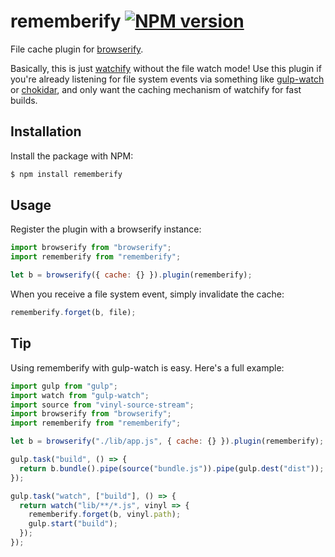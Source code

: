 # rememberify [![NPM version](http://img.shields.io/npm/v/rememberify.svg?style=flat-square)](https://www.npmjs.org/package/rememberify)

File cache plugin for [browserify](http://browserify.org/).

Basically, this is just [watchify](https://github.com/substack/watchify) without the file watch mode! Use this plugin if you're already listening for file system events via something like [gulp-watch](https://github.com/floatdrop/gulp-watch) or [chokidar](https://github.com/paulmillr/chokidar), and only want the caching mechanism of watchify for fast builds.

## Installation

Install the package with NPM:

```bash
$ npm install rememberify
```

## Usage

Register the plugin with a browserify instance:

```javascript
import browserify from "browserify";
import rememberify from "rememberify";

let b = browserify({ cache: {} }).plugin(rememberify);
```

When you receive a file system event, simply invalidate the cache:

```javascript
rememberify.forget(b, file);
```

## Tip

Using rememberify with gulp-watch is easy. Here's a full example:

```javascript
import gulp from "gulp";
import watch from "gulp-watch";
import source from "vinyl-source-stream";
import browserify from "browserify";
import rememberify from "rememberify";

let b = browserify("./lib/app.js", { cache: {} }).plugin(rememberify);

gulp.task("build", () => {
  return b.bundle().pipe(source("bundle.js")).pipe(gulp.dest("dist"));
});

gulp.task("watch", ["build"], () => {
  return watch("lib/**/*.js", vinyl => {
    rememberify.forget(b, vinyl.path);
    gulp.start("build");
  });
});
```
